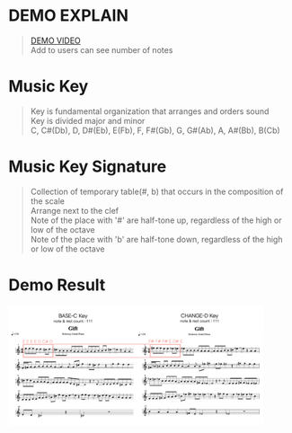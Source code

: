 # DEMO EXPLAIN   
> [DEMO VIDEO](https://github.com/yklim1/Ourchord/blob/master/04_DEMO/Demo.mp4)  
> Add to users can see number of notes   

# Music Key    
> Key is fundamental organization that arranges and orders sound   
> Key is divided major and minor    
> C, C#(Db), D, D#(Eb), E(Fb), F, F#(Gb), G, G#(Ab), A, A#(Bb), B(Cb)   

# Music Key Signature      
> Collection of temporary table(#, b) that occurs in the composition of the scale    
> Arrange next to the clef   
> Note of the place with '#' are half-tone up, regardless of the high or low of the octave   
> Note of the place with 'b' are half-tone down, regardless of the high or low of the octave    

# Demo Result

<img src="https://github.com/yklim1/Ourchord/blob/master/04_DEMO/example.png" width="90%"></img>

